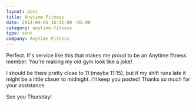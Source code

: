 ```yaml
---
layout: post
title: Anytime Fitness
date: 2014-04-01 16:41:00 -05:00
category: anytime-fitness
type: sent
company: Anytime Fitness
---
```


Perfect. It's service like this that makes me proud to be an Anytime fitness member. You're making my old gym look like a joke!

I should be there pretty close to 11 (maybe 11:15), but if my shift runs late it might be a little closer to midnight. I'll keep you posted! Thanks so much for your assistance.

See you Thursday!